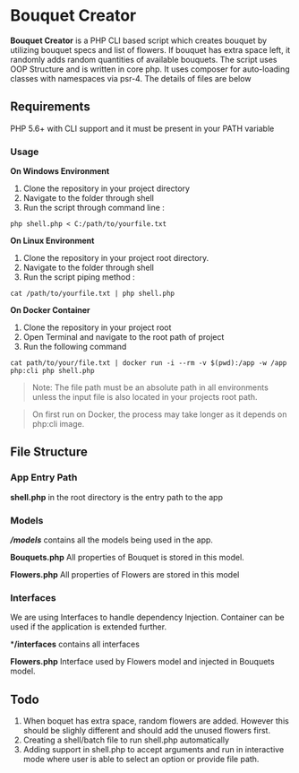 # Bouquet Creator

**Bouquet Creator** is a PHP CLI based script which creates bouquet by utilizing bouquet specs and list of flowers. If bouquet has extra space left, it randomly adds random quantities of available bouquets.
The script uses OOP Structure and is written in core php. It uses composer for auto-loading classes with namespaces via psr-4. The details of files are below

## Requirements
PHP 5.6+ with CLI support and it must be present in your PATH variable

### Usage

**On Windows Environment**

 1. Clone the repository in your project directory
 2. Navigate to the folder through shell
 3. Run the script through command line :

```
php shell.php < C:/path/to/yourfile.txt
```    

**On Linux Environment**
1. Clone the repository in your project root directory.
2. Navigate to the folder through shell
3. Run the script piping method :

```
cat /path/to/yourfile.txt | php shell.php
```

**On Docker Container**
1. Clone the repository in your project root
2. Open Terminal and navigate to the root path of project
3. Run the following command

```
cat path/to/your/file.txt | docker run -i --rm -v $(pwd):/app -w /app php:cli php shell.php
```

>Note: The file path must be an absolute path in all environments unless the input file is also located in your projects root path. 

>On first run on Docker, the process may take longer as it depends on php:cli image.


## File Structure

### App Entry Path

**shell.php** in the root directory is the entry path to the app

### Models

***/models*** contains all the models being used in the app.

**Bouquets.php** All properties of Bouquet is stored in this model.

**Flowers.php** All properties of Flowers are stored in this model

### Interfaces

We are using Interfaces to handle dependency Injection. Container can be used if the application is extended further.

***/interfaces** contains all interfaces

**Flowers.php** Interface used by Flowers model and injected in Bouquets model.

## Todo
1. When boquet has extra space, random flowers are added. However this should be slighly different
and should add the unused flowers first.
2. Creating a shell/batch file to run shell.php automatically
3. Adding support in shell.php to accept arguments and run in interactive mode where user is able to select an option
or provide file path.
